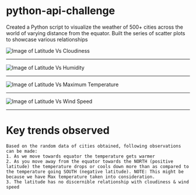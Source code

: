# python-api-challenge
Created a Python script to visualize the weather of 500+ cities across the world of varying distance from the equator. Built the series of scatter plots to showcase various relationships

![Image of Latitude Vs Cloudiness](https://github.com/ibawany65/pythonapi/blob/master/Images/LatVsCloudiness.png)

---------------------------------
![Image of Latitude Vs Humidity](https://github.com/ibawany65/pythonapi/blob/master/Images/LatVsHumidity.png)

---------------------------------
![Image of Latitude Vs Maximum Temperature](https://github.com/ibawany65/pythonapi/blob/master/Images/LatVsTemperature.png)

---------------------------------
![Image of Latitude Vs Wind Speed](https://github.com/ibawany65/pythonapi/blob/master/Images/LatVsWind.png)

---------------------------------
# Key trends observed
```
Based on the random data of cities obtained, following observations can be made:
1. As we move towards equator the temperature gets warmer
2. As you move away from the equator towards the NORTH (positive latitude) the temperature drops or cools down more than as compared to the temperature going SOUTH (negative latitude). NOTE: This might be because we have Max temperature taken into consideration.
3. The latitude has no discernible relationship with cloudiness & wind speed